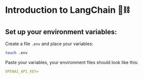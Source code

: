 # Introduction to LangChain 🦜⛓️

## Set up your environment variables:
Create a file `.env` and place your variables:
```bash
touch .env
```

Paste your variables, your environment files should look like this:
```yaml
OPENAI_API_KEY=

```